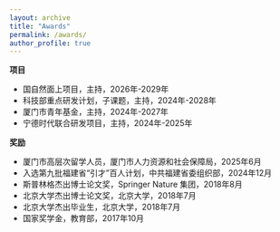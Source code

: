 ```yaml
---
layout: archive
title: "Awards"
permalink: /awards/
author_profile: true
---
```



**项目**
* 国自然面上项目，主持，2026年-2029年
* 科技部重点研发计划，子课题，主持，2024年-2028年
* 厦门市青年基金，主持，2024年-2027年
* 宁德时代联合研发项目，主持，2024年-2025年


**奖励**
* 厦门市高层次留学人员，厦门市人力资源和社会保障局，2025年6月
* 入选第九批福建省“引才”百人计划，中共福建省委组织部，2024年12月
* 斯普林格杰出博士论文奖，Springer Nature 集团，2018年8月
* 北京大学杰出博士论文奖，北京大学，2018年7月
* 北京大学杰出毕业生，北京大学，2018年7月
* 国家奖学金，教育部，2017年10月



